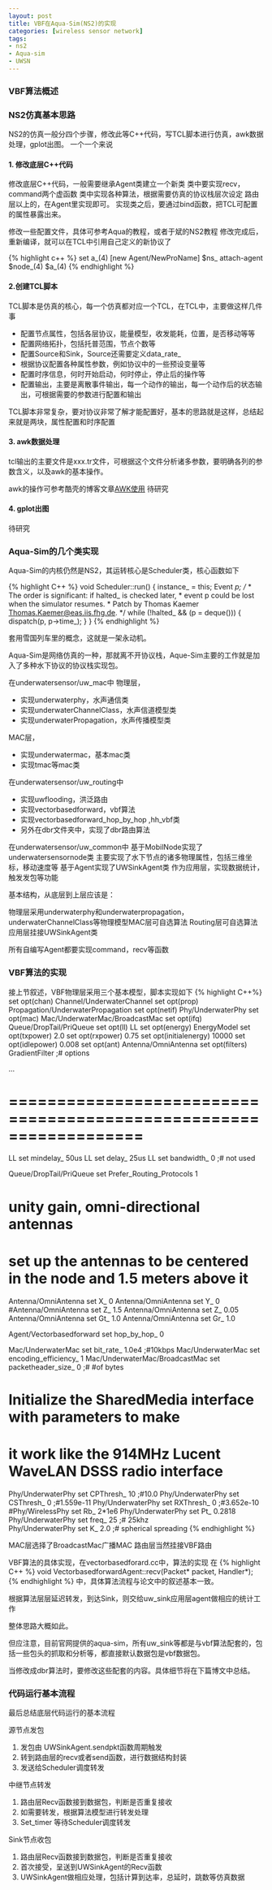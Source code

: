 ```yaml
---
layout: post
title: VBF在Aqua-Sim(NS2)的实现
categories: [wireless sensor network]
tags:
- ns2
- Aqua-sim
- UWSN
---
```

### VBF算法概述 ###

### NS2仿真基本思路 ###
NS2的仿真一般分四个步骤，修改此等C++代码，写TCL脚本进行仿真，awk数据处理，gplot出图。
一个一个来说

#### 1. 修改底层C++代码 ####
修改底层C++代码，一般需要继承Agent类建立一个新类
类中要实现recv，command两个虚函数
类中实现各种算法，根据需要仿真的协议栈层次设定
路由层以上的，在Agent里实现即可。
实现类之后，要通过bind函数，把TCL可配置的属性暴露出来。

修改一些配置文件，具体可参考Aqua的教程，或者于斌的NS2教程
修改完成后，重新编译，就可以在TCL中引用自己定义的新协议了

{% highlight c++ %}
set a_(4) [new Agent/NewProName]
$ns_ attach-agent $node_(4) $a_(4)
{% endhighlight %}

#### 2.创建TCL脚本 ####
TCL脚本是仿真的核心，每一个仿真都对应一个TCL，在TCL中，主要做这样几件事
* 配置节点属性，包括各层协议，能量模型，收发能耗，位置，是否移动等等
* 配置网络拓扑，包括托普范围，节点个数等
* 配置Source和Sink，Source还需要定义data_rate_
* 根据协议配置各种属性参数，例如协议中的一些预设变量等
* 配置时序信息，何时开始启动，何时停止，停止后的操作等
* 配置输出，主要是离散事件输出，每一个动作的输出，每一个动作后的状态输出，可根据需要的参数进行配置和输出

TCL脚本非常复杂，要对协议非常了解才能配置好，基本的思路就是这样，总结起来就是两块，属性配置和时序配置

#### 3. awk数据处理 ####
tcl输出的主要文件是xxx.tr文件，可根据这个文件分析诸多参数，要明确各列的参数含义，以及awk的基本操作。

awk的操作可参考酷壳的博客文章[AWK使用](http://coolshell.cn/articles/9070.html)
待研究

#### 4. gplot出图 ####
待研究

### Aqua-Sim的几个类实现 ###

Aqua-Sim的内核仍然是NS2，其运转核心是Scheduler类，核心函数如下

{% highlight C++ %}
void
Scheduler::run()
{
	instance_ = this;
	Event *p;
	/*
	 * The order is significant: if halted_ is checked later,
	 * event p could be lost when the simulator resumes.
	 * Patch by Thomas Kaemer <Thomas.Kaemer@eas.iis.fhg.de>.
	 */
	while (!halted_ && (p = deque())) {
		dispatch(p, p->time_);
	}
}
{% endhighlight %}

套用雪国列车里的概念，这就是一架永动机。


Aqua-Sim是网络仿真的一种，那就离不开协议栈，Aque-Sim主要的工作就是加入了多种水下协议的协议栈实现包。


在underwatersensor/uw_mac中
物理层，

* 实现underwaterphy，水声通信类
* 实现underwaterChannelClass，水声信道模型类
* 实现underwaterPropagation，水声传播模型类

MAC层，

* 实现underwatermac，基本mac类
* 实现tmac等mac类

在underwatersensor/uw_routing中

* 实现uwflooding，洪泛路由
* 实现vectorbasedforward，vbf算法
* 实现vectorbasedforward\_hop\_by_hop ,hh\_vbf类
* 另外在dbr文件夹中，实现了dbr路由算法

在underwatersensor/uw_common中
基于MobilNode实现了underwatersensornode类
主要实现了水下节点的诸多物理属性，包括三维坐标，移动速度等
基于Agent实现了UWSinkAgent类
作为应用层，实现数据统计，触发发包等功能

基本结构，从底层到上层应该是：

物理层采用underwaterphy和underwaterpropagation，underwaterChannelClass等物理模型MAC层可自选算法
Routing层可自选算法
应用层挂接UWSinkAgent类

所有自编写Agent都要实现command，recv等函数

### VBF算法的实现 ###

接上节叙述，VBF物理层采用三个基本模型，脚本实现如下
{% highlight C++%}
set opt(chan)		Channel/UnderwaterChannel
set opt(prop)		Propagation/UnderwaterPropagation
set opt(netif)		Phy/UnderwaterPhy
set opt(mac)		Mac/UnderwaterMac/BroadcastMac
set opt(ifq)		Queue/DropTail/PriQueue
set opt(ll)		LL
set opt(energy)         EnergyModel
set opt(txpower)        2.0
set opt(rxpower)        0.75
set opt(initialenergy)  10000
set opt(idlepower)      0.008
set opt(ant)            Antenna/OmniAntenna
set opt(filters)        GradientFilter    ;# options

...
# ==================================================================

LL set mindelay_		50us
LL set delay_			25us
LL set bandwidth_		0	;# not used

Queue/DropTail/PriQueue set Prefer_Routing_Protocols    1

# unity gain, omni-directional antennas
# set up the antennas to be centered in the node and 1.5 meters above it
Antenna/OmniAntenna set X_ 0
Antenna/OmniAntenna set Y_ 0
#Antenna/OmniAntenna set Z_ 1.5
Antenna/OmniAntenna set Z_ 0.05
Antenna/OmniAntenna set Gt_ 1.0
Antenna/OmniAntenna set Gr_ 1.0

Agent/Vectorbasedforward set hop_by_hop_ 0

Mac/UnderwaterMac set bit_rate_  1.0e4 ;#10kbps
Mac/UnderwaterMac set encoding_efficiency_ 1
Mac/UnderwaterMac/BroadcastMac set packetheader_size_ 0 ;# #of bytes

# Initialize the SharedMedia interface with parameters to make
# it work like the 914MHz Lucent WaveLAN DSSS radio interface
Phy/UnderwaterPhy set CPThresh_  10  ;#10.0
Phy/UnderwaterPhy set CSThresh_  0    ;#1.559e-11
Phy/UnderwaterPhy set RXThresh_  0    ;#3.652e-10
#Phy/WirelessPhy set Rb_ 2*1e6
Phy/UnderwaterPhy set Pt_  0.2818
Phy/UnderwaterPhy set freq_  25  ;# 25khz  
Phy/UnderwaterPhy set K_ 2.0    ;# spherical spreading
{% endhighlight %}

MAC层选择了BroadcastMac广播MAC
路由层当然挂接VBF路由

VBF算法的具体实现，在vectorbasedforard.cc中，算法的实现
在
{% highlight C++ %}
void VectorbasedforwardAgent::recv(Packet* packet, Handler*);
{% endhighlight %}
中，具体算法流程与论文中的叙述基本一致。

根据算法层层延迟转发，到达Sink，则交给uw_sink应用层agent做相应的统计工作

整体思路大概如此。

但应注意，目前官网提供的aqua-sim，所有uw_sink等都是与vbf算法配套的，包括一些包头的抓取和分析等，都直接默认数据包是vbf数据包。

当修改成dbr算法时，要修改这些配套的内容。具体细节将在下篇博文中总结。

### 代码运行基本流程 ###

最后总结底层代码运行的基本流程

源节点发包

1. 发包由 UWSinkAgent.sendpkt函数周期触发
2. 转到路由层的recv或者send函数，进行数据结构封装
3. 发送给Scheduler调度转发

中继节点转发

1. 路由层Recv函数接到数据包，判断是否重复接收
2. 如需要转发，根据算法模型进行转发处理
3. Set_timer 等待Scheduler调度转发

Sink节点收包

1. 路由层Recv函数接到数据包，判断是否重复接收
2. 首次接受，呈送到UWSinkAgent的Recv函数
3. UWSinkAgent做相应处理，包括计算到达率，总延时，跳数等仿真数据


